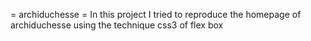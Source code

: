 = archiduchesse =
In this project I tried to reproduce the homepage of archiduchesse using the technique css3 of flex box